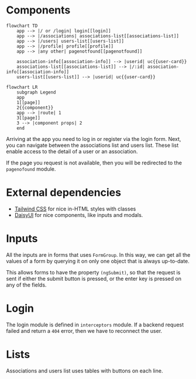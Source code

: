 # Components
```mermaid
flowchart TD
    app --> |/ or /login| login[[login]]
    app --> |/associations| associations-list[[associations-list]]
    app --> |/users| users-list[[users-list]]
    app --> |/profile| profile[[profile]]
    app --> |any other| pagenotfound[[pagenotfound]]
    
    association-info[[association-info]] --> |userid| uc{{user-card}}
    associations-list[[associations-list]] --> |/:id| association-info[[association-info]]
    users-list[[users-list]] --> |userid| uc{{user-card}}
```

```mermaid
flowchart LR
    subgraph Legend
    app
    1[[page]]
    2{{component}}
    app --> |route| 1
    3[[page]]
    3 --> |component props| 2
    end
```

Arriving at the app you need to log in or register via the login form. Next, you can navigate between the associations list and users list. These list enable access to the detail of a user or an association.

If the page you request is not available, then you will be redirected to the `pagenofound` module.

# External dependencies
- [Tailwind CSS](https://tailwindcss.com/) for nice in-HTML styles with classes
- [DaisyUI](https://daisyui.com/) for nice components, like inputs and modals.

# Inputs
All the inputs are in forms that uses `FormGroup`. In this way, we can get all the values of a form by querying it on only one object that is always up-to-date. 

This allows forms to have the property `(ngSubmit)`, so that the request is sent if either the submit button is pressed, or the enter key is pressed on any of the fields.

# Login
The login module is defined in `interceptors` module. If a backend request failed and return a `404` error, then we have to reconnect the user.

# Lists
Associations and users list uses tables with buttons on each line.
